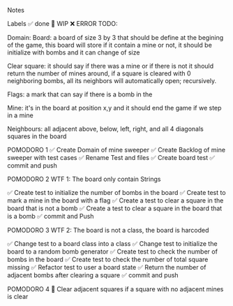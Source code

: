 Notes

Labels
✅ done
🚧 WIP
❌ ERROR
TODO:

Domain:
Board: a board of size 3 by 3 that should be define at the begining of the game, this board will store if it contain a mine or not, it should be initialize with bombs and it can change of size

Clear square: it should say if there was a mine or if there is not it should return the number of mines around, if a square is cleared with 0 neighboring bombs, all its neighbors will automatically open; recursively.

Flags: a mark that can say if there is a bomb in the

Mine: it's in the board at position x,y and it should end the game if we step in a mine

Neighbours: all adjacent above, below, left, right, and all 4 diagonals squares in the board

POMODORO 1
✅ Create Domain of mine sweeper
✅ Create Backlog of mine sweeper with test cases
✅ Rename Test and files
✅ Create board test
✅ commit and push

POMODORO 2
WTF 1: The board only contain Strings

✅ Create test to initialize the number of bombs in the board
✅ Create test to mark a mine in the board with a flag
✅ Create a test to clear a square in the board that is not a bomb
✅ Create a test to clear a square in the board that is a bomb
✅ commit and Push

POMODORO 3
WTF 2: The board is not a class, the board is harcoded

✅ Change test to a board class into a class
✅ Change test to initialize the board to a random bomb generator
✅ Create test to check the number of bombs in the board
✅ Create test to check the number of total square missing
✅ Refactor test to user a board state
✅ Return the number of adjacent bombs after clearing a square
✅ commit and push

POMODORO 4
🚧 Clear adjacent squares if a square with no adjacent mines is clear

